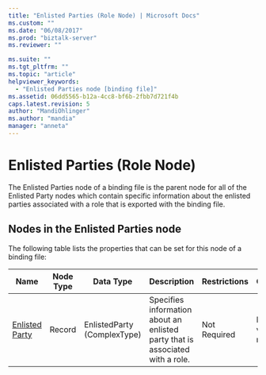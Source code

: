 ```yaml
---
title: "Enlisted Parties (Role Node) | Microsoft Docs"
ms.custom: ""
ms.date: "06/08/2017"
ms.prod: "biztalk-server"
ms.reviewer: ""

ms.suite: ""
ms.tgt_pltfrm: ""
ms.topic: "article"
helpviewer_keywords: 
  - "Enlisted Parties node [binding file]"
ms.assetid: 06dd5565-b12a-4cc8-bf6b-2fbb7d721f4b
caps.latest.revision: 5
author: "MandiOhlinger"
ms.author: "mandia"
manager: "anneta"
---
```

# Enlisted Parties (Role Node)
The Enlisted Parties node of a binding file is the parent node for all of the Enlisted Party nodes which contain specific information about the enlisted parties associated with a role that is exported with the binding file.  

## Nodes in the Enlisted Parties node  
 The following table lists the properties that can be set for this node of a binding file:  


|                       <strong>Name</strong>                       | <strong>Node Type</strong> | <strong>Data Type</strong>  |                         <strong>Description</strong>                          | <strong>Restrictions</strong> | <strong>Comments</strong> |
|-------------------------------------------------------------------|----------------------------|-----------------------------|-------------------------------------------------------------------------------|-------------------------------|---------------------------|
| [Enlisted Party](../core/enlisted-party-enlisted-parties-node.md) |           Record           | EnlistedParty (ComplexType) | Specifies information about an enlisted party that is associated with a role. |         Not Required          |    Default value: none    |

